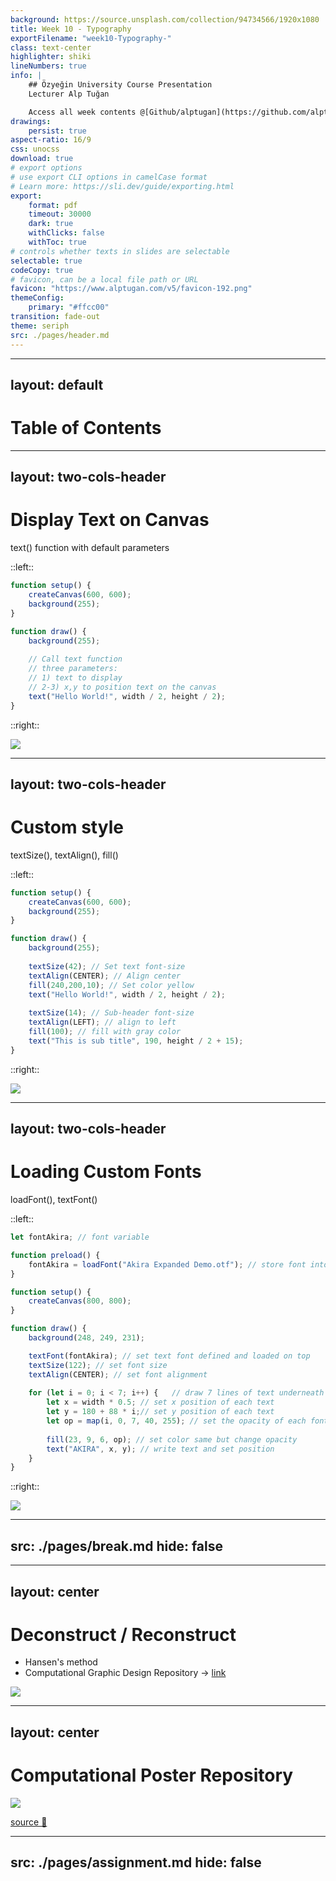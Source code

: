 ```yaml
---
background: https://source.unsplash.com/collection/94734566/1920x1080
title: Week 10 - Typography
exportFilename: "week10-Typography-"
class: text-center
highlighter: shiki
lineNumbers: true
info: |
    ## Özyeğin University Course Presentation
    Lecturer Alp Tuğan

    Access all week contents @[Github/alptugan](https://github.com/alptugan/Slidev_Presentations)
drawings:
    persist: true
aspect-ratio: 16/9
css: unocss
download: true
# export options
# use export CLI options in camelCase format
# Learn more: https://sli.dev/guide/exporting.html
export:
    format: pdf
    timeout: 30000
    dark: true
    withClicks: false
    withToc: true
# controls whether texts in slides are selectable
selectable: true
codeCopy: true
# favicon, can be a local file path or URL
favicon: "https://www.alptugan.com/v5/favicon-192.png"
themeConfig:
    primary: "#ffcc00"
transition: fade-out
theme: seriph
src: ./pages/header.md
---
```


---
layout: default
---
# Table of Contents

<Toc :columns="2" />




---
layout: two-cols-header
---


# Display Text on Canvas
text() function with default parameters

::left::

```js {13|all} {lines:true, startLine:1} 
function setup() {
	createCanvas(600, 600);
	background(255);
}

function draw() {
	background(255);
	
	// Call text function
	// three parameters: 
	// 1) text to display
	// 2-3) x,y to position text on the canvas 
	text("Hello World!", width / 2, height / 2);
}

```

::right::

<img v-click src='/w10-text01.png' />


---
layout: two-cols-header
---

# Custom style
textSize(), textAlign(), fill()

::left::

```js {9,12|10,12|11,12|9-12|14-17|all} {lines:true, startLine:1} 
function setup() {
	createCanvas(600, 600);
	background(255);
}

function draw() {
	background(255);
	
	textSize(42); // Set text font-size
	textAlign(CENTER); // Align center
	fill(240,200,10); // Set color yellow
	text("Hello World!", width / 2, height / 2);
	
	textSize(14); // Sub-header font-size
	textAlign(LEFT); // align to left
	fill(100); // fill with gray color
	text("This is sub title", 190, height / 2 + 15);
}
```

::right::

<img v-click src='/w10-text02.png' />


---
layout: two-cols-header
---

# Loading Custom Fonts
loadFont(), textFont()

::left::

```js {1|3-4|7-9|14|15|16|18,25|19-20|21|23|24|all} {maxHeight:'400px'} 
let fontAkira; // font variable

function preload() {
	fontAkira = loadFont("Akira Expanded Demo.otf"); // store font into variable
}

function setup() {
	createCanvas(800, 800);
}

function draw() {
	background(248, 249, 231);

	textFont(fontAkira); // set text font defined and loaded on top
	textSize(122); // set font size
	textAlign(CENTER); // set font alignment
	
	for (let i = 0; i < 7; i++) {	// draw 7 lines of text underneath each other
		let x = width * 0.5; // set x position of each text
		let y = 180 + 88 * i;// set y position of each text
		let op = map(i, 0, 7, 40, 255); // set the opacity of each font
		
		fill(23, 9, 6, op); // set color same but change opacity
		text("AKIRA", x, y); // write text and set position
	}
}
```

::right::

<img v-click pl-2 src='/w10-text03.png' />

---
src: ./pages/break.md
hide: false
---


---
layout: center
---

# Deconstruct / Reconstruct

- Hansen's method 
- Computational Graphic Design Repository → [link](https://www.pinterest.com/stixan/computational-graphic-design-inspiration/)

<img h-100 src='/hansen01.png' />


---
layout: center
---

# Computational Poster Repository

<img h-100 src='/hansen02.png' />

[source 🔗](https://www.pinterest.com/stixan/computational-graphic-design-inspiration/)


---
src: ./pages/assignment.md
hide: false
---

